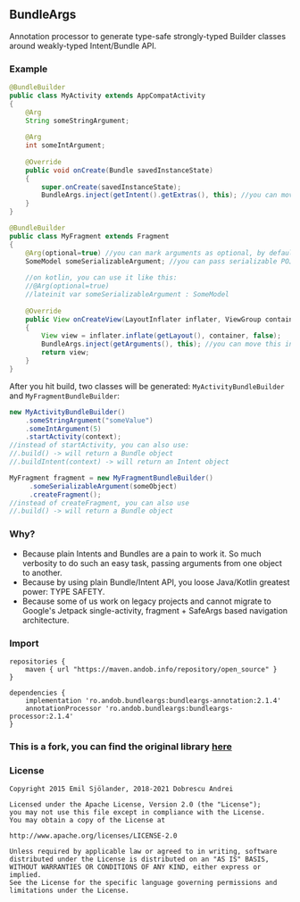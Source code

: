 ## BundleArgs

Annotation processor to generate type-safe strongly-typed Builder classes around weakly-typed Intent/Bundle API.

### Example

```java
@BundleBuilder
public class MyActivity extends AppCompatActivity
{
    @Arg
    String someStringArgument;
    
    @Arg
    int someIntArgument;
    
    @Override
    public void onCreate(Bundle savedInstanceState)
    {
        super.onCreate(savedInstanceState);
        BundleArgs.inject(getIntent().getExtras(), this); //you can move this into BaseActivity
    }
}
```

```java
@BundleBuilder
public class MyFragment extends Fragment
{
    @Arg(optional=true) //you can mark arguments as optional, by default all arguments are mandatory
    SomeModel someSerializableArgument; //you can pass serializable POJOs
    
    //on kotlin, you can use it like this:
    //@Arg(optional=true)
    //lateinit var someSerializableArgument : SomeModel
    
    @Override
    public View onCreateView(LayoutInflater inflater, ViewGroup container, Bundle savedInstanceState)
    {
        View view = inflater.inflate(getLayout(), container, false);
        BundleArgs.inject(getArguments(), this); //you can move this into BaseFragment
        return view;
    }
}
```

After you hit build, two classes will be generated: ``MyActivityBundleBuilder`` and ``MyFragmentBundleBuilder``:

```java
new MyActivityBundleBuilder()
    .someStringArgument("someValue")
    .someIntArgument(5)
    .startActivity(context);
//instead of startActivity, you can also use:
//.build() -> will return a Bundle object
//.buildIntent(context) -> will return an Intent object
```

```java
MyFragment fragment = new MyFragmentBundleBuilder()
     .someSerializableArgument(someObject)
     .createFragment();
//instead of createFragment, you can also use
//.build() -> will return a Bundle object
```

### Why?

- Because plain Intents and Bundles are a pain to work it. So much verbosity to do such an easy task, passing arguments from one object to another.
- Because by using plain Bundle/Intent API, you loose Java/Kotlin greatest power: TYPE SAFETY.
- Because some of us work on legacy projects and cannot migrate to Google's Jetpack single-activity, fragment + SafeArgs based navigation architecture.

### Import

```
repositories {
    maven { url "https://maven.andob.info/repository/open_source" }
}
```

```
dependencies {
    implementation 'ro.andob.bundleargs:bundleargs-annotation:2.1.4'
    annotationProcessor 'ro.andob.bundleargs:bundleargs-processor:2.1.4'
}
```

### This is a fork, you can find the original library [here](https://github.com/MFlisar/BundleArgs)

### License

```
Copyright 2015 Emil Sjölander, 2018-2021 Dobrescu Andrei

Licensed under the Apache License, Version 2.0 (the "License");
you may not use this file except in compliance with the License.
You may obtain a copy of the License at

http://www.apache.org/licenses/LICENSE-2.0

Unless required by applicable law or agreed to in writing, software
distributed under the License is distributed on an "AS IS" BASIS,
WITHOUT WARRANTIES OR CONDITIONS OF ANY KIND, either express or implied.
See the License for the specific language governing permissions and
limitations under the License.
```
